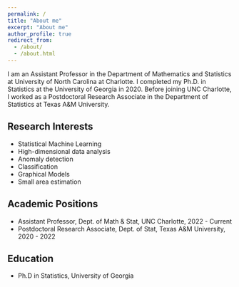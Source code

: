 ```yaml
---
permalink: /
title: "About me"
excerpt: "About me"
author_profile: true
redirect_from: 
  - /about/
  - /about.html
---
```


I am an Assistant Professor in the Department of Mathematics and Statistics at University of North Carolina at Charlotte. I completed my Ph.D. in Statistics at the University of Georgia in 2020. Before joining UNC Charlotte, I worked as a Postdoctoral Research Associate in the Department of Statistics at Texas A&M University.

Research Interests
-----
* Statistical Machine Learning
* High-dimensional data analysis
* Anomaly detection
* Classification
* Graphical Models
* Small area estimation


Academic Positions
-----
* Assistant Professor, Dept. of Math & Stat, UNC Charlotte, 2022 - Current
* Postdoctoral Research Associate, Dept. of Stat, Texas A&M University, 2020 - 2022

Education
-----
* Ph.D in Statistics, University of Georgia
